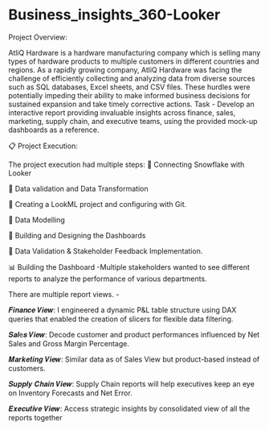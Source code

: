 # Business_insights_360-Looker

Project Overview:

AtliQ Hardware is a hardware manufacturing company which is selling many types of hardware products to multiple customers in different countries and regions. As a rapidly growing company, AtliQ Hardware was facing the challenge of efficiently collecting and analyzing data from diverse sources such as SQL databases, Excel sheets, and CSV files.
These hurdles were potentially impeding their ability to make informed business decisions for sustained expansion and take timely corrective actions.
Task - Develop an interactive report providing invaluable insights across finance, sales, marketing, supply chain, and executive teams, using the provided mock-up dashboards as a reference.

📋 Project Execution:

The project execution had multiple steps:
🔸 Connecting Snowflake with Looker

🔸 Data validation and Data Transformation

🔸 Creating a LookML project and configuring with Git.

🔸 Data Modelling

🔸 Building and Designing the Dashboards

🔸 Data Validation & Stakeholder Feedback Implementation.

📊 Building the Dashboard -Multiple stakeholders wanted to see different reports to analyze the performance of various departments.

There are multiple report views. -

𝑭𝒊𝒏𝒂𝒏𝒄𝒆 𝑽𝒊𝒆𝒘: I engineered a dynamic P&L table structure using DAX queries that enabled the creation of slicers for flexible data filtering.

𝑺𝒂𝒍e𝒔 𝑽𝒊𝒆𝒘: Decode customer and product performances influenced by Net Sales and Gross Margin Percentage.

𝑴𝒂𝒓𝒌𝒆𝒕𝒊𝒏𝒈 𝑽𝒊𝒆𝒘: Similar data as of Sales View but product-based instead of customers.

𝑺𝒖𝒑𝒑𝒍𝒚 𝑪𝒉𝒂𝒊𝒏 𝑽𝒊𝒆𝒘: Supply Chain reports will help executives keep an eye on Inventory Forecasts and Net Error.

𝑬𝒙𝒆𝒄𝒖𝒕𝒊𝒗𝒆 𝑽𝒊𝒆𝒘: Access strategic insights by consolidated view of all the reports together
